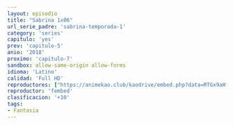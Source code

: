 ```yaml
---
layout: episodio
title: "Sabrina 1x06"
url_serie_padre: 'sabrina-temporada-1'
category: 'series'
capitulo: 'yes'
prev: 'capitulo-5'
anio: '2018'
proximo: 'capitulo-7'
sandbox: allow-same-origin allow-forms
idioma: 'Latino'
calidad: 'Full HD'
reproductores: ["https://animekao.club/kaodrive/embed.php?data=RTGx9aHfiTuCkqcCOPNdbx6bVYQFHRD4PdJ57LNasGwQLjFtqQ1/bAYpzDvlSjFbwWriTM5QnmUzt6YONtpKmTAphTWijnWYUFODZa411l8EIcBkqS16owlunajvtJBR+Ugmy58PPaT9EzAZxIllmzNTm5B3XncZNEZNlnXMRERJBLV22hMNQ73GZ/RL/SSdjlLzUMkFubcd8cAwQIzjv7W0w7khhDFHHq/+KroUxixKHnQRtMun0QvAXgF+Qhf3EzLvRgZ4tx/Dk0ogFat/l5oArJdC56UTeiRVD8berWfTYpbV31IW8iuiqM9EPrm9F5XAXpWQkL8NfYGodXlr2iiM9bJGxpvEReoCqHYbZdExGi+KEZ74JYJTXHnsXZZyO1ljncs+SIyGnBZsJrHz/Q==","https://www.ilovefembed.best/v/n8kent265eedkpw"]
reproductor: 'fembed'
clasificacion: '+10'
tags:
- Fantasia
---
```












